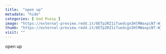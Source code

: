 ```yaml
---
title:  "open up"
metadate: "hide"
categories: [ God Pussy ]
image: "https://external-preview.redd.it/8ETp2RZ1iTuedcgn3HlMWaxpiNT-WjJIHZ58o1vSIQw.jpg?auto=webp&s=d56698db043e86919534fd50c2b4ad8d2e597ce1"
thumb: "https://external-preview.redd.it/8ETp2RZ1iTuedcgn3HlMWaxpiNT-WjJIHZ58o1vSIQw.jpg?width=960&crop=smart&auto=webp&s=9d3cd0f57674e0991c7bf7f50de70cfa26a2034a"
visit: ""
---
```

open up
